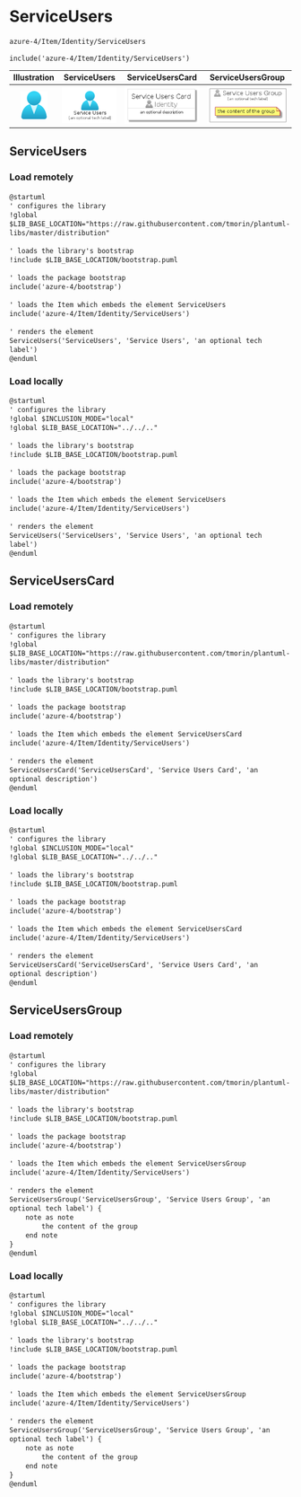 # ServiceUsers


```text
azure-4/Item/Identity/ServiceUsers
```

```text
include('azure-4/Item/Identity/ServiceUsers')
```



| Illustration | ServiceUsers | ServiceUsersCard | ServiceUsersGroup |
| :---: | :---: | :---: | :---: |
| ![illustration for Illustration](../../../azure-4/Item/Identity/ServiceUsers.png) | ![illustration for ServiceUsers](../../../azure-4/Item/Identity/ServiceUsers.Local.png) | ![illustration for ServiceUsersCard](../../../azure-4/Item/Identity/ServiceUsersCard.Local.png) | ![illustration for ServiceUsersGroup](../../../azure-4/Item/Identity/ServiceUsersGroup.Local.png) |




## ServiceUsers

### Load remotely
```plantuml
@startuml
' configures the library
!global $LIB_BASE_LOCATION="https://raw.githubusercontent.com/tmorin/plantuml-libs/master/distribution"

' loads the library's bootstrap
!include $LIB_BASE_LOCATION/bootstrap.puml

' loads the package bootstrap
include('azure-4/bootstrap')

' loads the Item which embeds the element ServiceUsers
include('azure-4/Item/Identity/ServiceUsers')

' renders the element
ServiceUsers('ServiceUsers', 'Service Users', 'an optional tech label')
@enduml
```

### Load locally
```plantuml
@startuml
' configures the library
!global $INCLUSION_MODE="local"
!global $LIB_BASE_LOCATION="../../.."

' loads the library's bootstrap
!include $LIB_BASE_LOCATION/bootstrap.puml

' loads the package bootstrap
include('azure-4/bootstrap')

' loads the Item which embeds the element ServiceUsers
include('azure-4/Item/Identity/ServiceUsers')

' renders the element
ServiceUsers('ServiceUsers', 'Service Users', 'an optional tech label')
@enduml
```

## ServiceUsersCard

### Load remotely
```plantuml
@startuml
' configures the library
!global $LIB_BASE_LOCATION="https://raw.githubusercontent.com/tmorin/plantuml-libs/master/distribution"

' loads the library's bootstrap
!include $LIB_BASE_LOCATION/bootstrap.puml

' loads the package bootstrap
include('azure-4/bootstrap')

' loads the Item which embeds the element ServiceUsersCard
include('azure-4/Item/Identity/ServiceUsers')

' renders the element
ServiceUsersCard('ServiceUsersCard', 'Service Users Card', 'an optional description')
@enduml
```

### Load locally
```plantuml
@startuml
' configures the library
!global $INCLUSION_MODE="local"
!global $LIB_BASE_LOCATION="../../.."

' loads the library's bootstrap
!include $LIB_BASE_LOCATION/bootstrap.puml

' loads the package bootstrap
include('azure-4/bootstrap')

' loads the Item which embeds the element ServiceUsersCard
include('azure-4/Item/Identity/ServiceUsers')

' renders the element
ServiceUsersCard('ServiceUsersCard', 'Service Users Card', 'an optional description')
@enduml
```

## ServiceUsersGroup

### Load remotely
```plantuml
@startuml
' configures the library
!global $LIB_BASE_LOCATION="https://raw.githubusercontent.com/tmorin/plantuml-libs/master/distribution"

' loads the library's bootstrap
!include $LIB_BASE_LOCATION/bootstrap.puml

' loads the package bootstrap
include('azure-4/bootstrap')

' loads the Item which embeds the element ServiceUsersGroup
include('azure-4/Item/Identity/ServiceUsers')

' renders the element
ServiceUsersGroup('ServiceUsersGroup', 'Service Users Group', 'an optional tech label') {
    note as note
        the content of the group
    end note
}
@enduml
```

### Load locally
```plantuml
@startuml
' configures the library
!global $INCLUSION_MODE="local"
!global $LIB_BASE_LOCATION="../../.."

' loads the library's bootstrap
!include $LIB_BASE_LOCATION/bootstrap.puml

' loads the package bootstrap
include('azure-4/bootstrap')

' loads the Item which embeds the element ServiceUsersGroup
include('azure-4/Item/Identity/ServiceUsers')

' renders the element
ServiceUsersGroup('ServiceUsersGroup', 'Service Users Group', 'an optional tech label') {
    note as note
        the content of the group
    end note
}
@enduml
```

